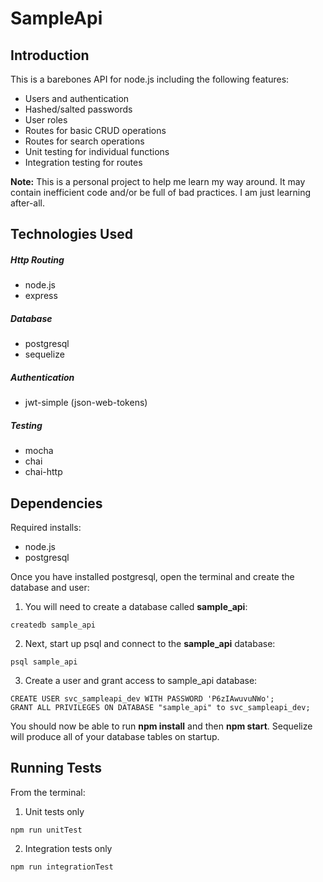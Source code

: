 SampleApi
==========

Introduction
------------

This is a barebones API for node.js including the following features:

  - Users and authentication
  - Hashed/salted passwords
  - User roles
  - Routes for basic CRUD operations
  - Routes for search operations
  - Unit testing for individual functions
  - Integration testing for routes

**Note:** This is a personal project to help me learn my way around. It may contain inefficient code and/or be full of bad practices. I am just learning after-all.

Technologies Used
-----------------

##### Http Routing
  - node.js
  - express
##### Database
  - postgresql
  - sequelize
##### Authentication
  - jwt-simple (json-web-tokens)
##### Testing
  - mocha
  - chai
  - chai-http
  
Dependencies
------------
Required installs:
  - node.js
  - postgresql
  
Once you have installed postgresql, open the terminal and create the database and user:

1. You will need to create a database called **sample_api**:

```
createdb sample_api
```

2. Next, start up psql and connect to the **sample_api** database:

```
psql sample_api
```

3. Create a user and grant access to sample_api database:

```
CREATE USER svc_sampleapi_dev WITH PASSWORD 'P6zIAwuvuNWo';
GRANT ALL PRIVILEGES ON DATABASE "sample_api" to svc_sampleapi_dev;
```

You should now be able to run **npm install** and then **npm start**. Sequelize will produce all of your database tables on startup.

Running Tests
-------------

From the terminal:

1. Unit tests only

```
npm run unitTest
```

2. Integration tests only

```
npm run integrationTest
```